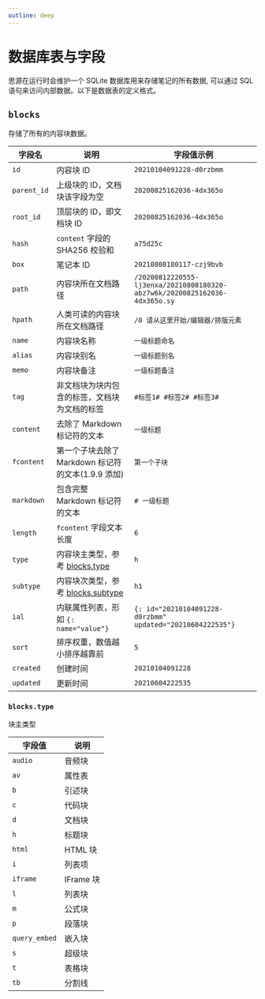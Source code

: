 ```yaml
---
outline: deep
---
```


# 数据库表与字段

思源在运行时会维护一个 SQLite 数据库用来存储笔记的所有数据, 可以通过 SQL 语句来访问内部数据。以下是数据表的定义格式。

## `blocks`

存储了所有的内容块数据。

| 字段名      | 说明                                               | 字段值示例                                                                 |
| ----------- | -------------------------------------------------- | -------------------------------------------------------------------------- |
| `id`        | 内容块 ID                                          | `20210104091228-d0rzbmm`                                                   |
| `parent_id` | 上级块的 ID，文档块该字段为空                      | `20200825162036-4dx365o`                                                   |
| `root_id`   | 顶层块的 ID，即文档块 ID                           | `20200825162036-4dx365o`                                                   |
| `hash`      | `content` 字段的 SHA256 校验和                     | `a75d25c`                                                                  |
| `box`       | 笔记本 ID                                          | `20210808180117-czj9bvb`                                                   |
| `path`      | 内容块所在文档路径                                 | `/20200812220555-lj3enxa/20210808180320-abz7w6k/20200825162036-4dx365o.sy` |
| `hpath`     | 人类可读的内容块所在文档路径                       | `/0 请从这里开始/编辑器/排版元素`                                          |
| `name`      | 内容块名称                                         | `一级标题命名`                                                             |
| `alias`     | 内容块别名                                         | `一级标题别名`                                                             |
| `memo`      | 内容块备注                                         | `一级标题备注`                                                             |
| `tag`       | 非文档块为块内包含的标签，文档块为文档的标签       | `#标签1# #标签2# #标签3#`                                                  |
| `content`   | 去除了 Markdown 标记符的文本                       | `一级标题`                                                                 |
| `fcontent`  | 第一个子块去除了 Markdown 标记符的文本(1.9.9 添加) | `第一个子块`                                                               |
| `markdown`  | 包含完整 Markdown 标记符的文本                     | `# 一级标题`                                                               |
| `length`    | `fcontent` 字段文本长度                            | `6`                                                                        |
| `type`      | 内容块主类型，参考 [blocks.type](#blocks-type)     | `h`                                                                        |
| `subtype`   | 内容块次类型，参考 [blocks.subtype](#blocks-type)  | `h1`                                                                       |
| `ial`       | 内联属性列表，形如 `{: name="value"}`              | `{: id="20210104091228-d0rzbmm" updated="20210604222535"}`                 |
| `sort`      | 排序权重，数值越小排序越靠前                       | `5`                                                                        |
| `created`   | 创建时间                                           | `20210104091228`                                                           |
| `updated`   | 更新时间                                           | `20210604222535`                                                           |

### `blocks.type`

块主类型

| 字段值        | 说明      |
| ------------- | --------- |
| `audio`       | 音频块    |
| `av`          | 属性表    |
| `b`           | 引述块    |
| `c`           | 代码块    |
| `d`           | 文档块    |
| `h`           | 标题块    |
| `html`        | HTML 块   |
| `i`           | 列表项    |
| `iframe`      | IFrame 块 |
| `l`           | 列表块    |
| `m`           | 公式块    |
| `p`           | 段落块    |
| `query_embed` | 嵌入块    |
| `s`           | 超级块    |
| `t`           | 表格块    |
| `tb`          | 分割线    |
